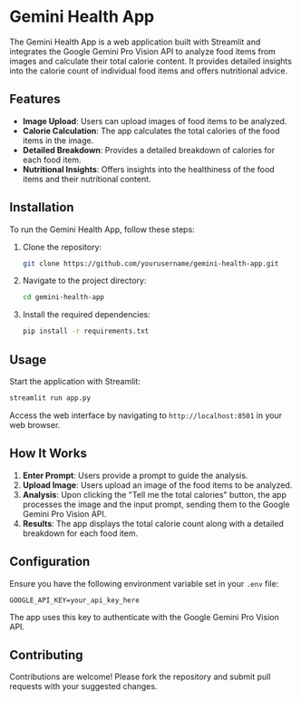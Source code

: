 
# Gemini Health App

The Gemini Health App is a web application built with Streamlit and integrates the Google Gemini Pro Vision API to analyze food items from images and calculate their total calorie content. It provides detailed insights into the calorie count of individual food items and offers nutritional advice.

## Features

- **Image Upload**: Users can upload images of food items to be analyzed.
- **Calorie Calculation**: The app calculates the total calories of the food items in the image.
- **Detailed Breakdown**: Provides a detailed breakdown of calories for each food item.
- **Nutritional Insights**: Offers insights into the healthiness of the food items and their nutritional content.

## Installation

To run the Gemini Health App, follow these steps:

1. Clone the repository:
   ```bash
   git clone https://github.com/yourusername/gemini-health-app.git
   ```
2. Navigate to the project directory:
   ```bash
   cd gemini-health-app
   ```
3. Install the required dependencies:
   ```bash
   pip install -r requirements.txt
   ```

## Usage

Start the application with Streamlit:

```bash
streamlit run app.py
```

Access the web interface by navigating to `http://localhost:8501` in your web browser.

## How It Works

1. **Enter Prompt**: Users provide a prompt to guide the analysis.
2. **Upload Image**: Users upload an image of the food items to be analyzed.
3. **Analysis**: Upon clicking the "Tell me the total calories" button, the app processes the image and the input prompt, sending them to the Google Gemini Pro Vision API.
4. **Results**: The app displays the total calorie count along with a detailed breakdown for each food item.

## Configuration

Ensure you have the following environment variable set in your `.env` file:

```plaintext
GOOGLE_API_KEY=your_api_key_here
```

The app uses this key to authenticate with the Google Gemini Pro Vision API.

## Contributing

Contributions are welcome! Please fork the repository and submit pull requests with your suggested changes.
